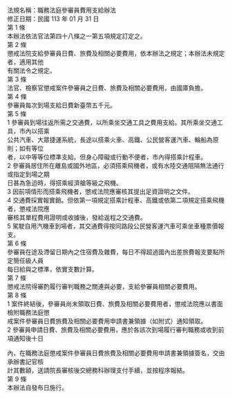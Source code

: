 法規名稱：職務法庭參審員費用支給辦法  
修正日期：民國 113 年 01 月 31 日  
第 1 條  
本辦法依法官法第四十八條之一第五項規定訂定之。  
第 2 條  
懲戒法院支給參審員日費、旅費及相關必要費用，依本辦法之規定；本辦法未規定者，適用其他  
有關法令之規定。  
第 3 條  
法官、檢察官懲戒案件參審員之日費、旅費及相關必要費用，由國庫負擔。  
第 4 條  
參審員每次到場支給日費新臺幣五千元。  
第 5 條  
1 參審員到場往返所需之交通費，以所乘坐交通工具之費用支給。其所乘坐交通工具，市內以搭乘  
公共汽車、大眾捷運系統，長途以搭乘火車、高鐵、公民營客運汽車、輪船為原則；如有等位  
者，以中等等位標準支給。但身心障礙或行動不便者，市內得搭乘計程車。  
2 參審員居住所在離島或國外地區，必須搭乘飛機者，或有水陸交通阻隔無法通行或指定到場之期  
日甚為急迫時，得搭乘經濟艙等級之飛機。  
3 因前項情形而搭乘飛機者，懲戒法院應審核其提出足資證明之文件。  
4 交通費採實報實銷。但依第一項規定搭乘計程車、高鐵或依第二項規定搭乘飛機者，懲戒法院應  
審核其單程費用證明或收據後，發給返程之交通費。  
5 駕駛自用汽機車到場者，其交通費得按同路段公民營客運汽車可乘坐車種票價報支。  
第 6 條  
參審員在途及滯留日期內之住宿費及雜費，每日不得超過國內出差旅費報支要點所定簡任級人員  
每日給與之標準，依實支數計算。  
第 7 條  
懲戒法院得審酌履行審判職務之關連與必要，支給參審員相關必要費用。  
第 8 條  
1 案件終結後，參審員尚未領取日費、旅費及相關必要費用者，懲戒法院應以書面檢附職務法庭懲  
戒案件參審員日費旅費及相關必要費用申請書兼領據（如附式）通知領取。  
2 參審員申請日費、旅費及相關必要費用，應於各該次到場履行審判職務或收到前項通知後十日  


內，在職務法庭懲戒案件參審員日費旅費及相關必要費用申請書兼領據簽名，交由承辦書記官核  
計其數額，送請院長審核後交總務科辦理支付手續，並按程序報結。  
第 9 條  
本辦法自發布日施行。  


